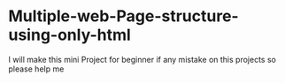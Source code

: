 # Multiple-web-Page-structure-using-only-html
I will make this mini Project for beginner if any mistake on this projects so please help me 
